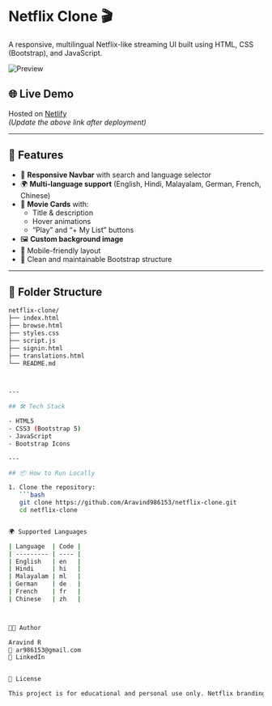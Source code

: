 # Netflix Clone 🎬

A responsive, multilingual Netflix-like streaming UI built using HTML, CSS (Bootstrap), and JavaScript.

![Preview](https://i.ibb.co/XxzTK8Dr/Screenshot-from-2025-05-22-17-39-54.png)

## 🌐 Live Demo

Hosted on [Netlify](https://myproject-aravindr2025.netlify.app/)  
*(Update the above link after deployment)*

---

## 🚀 Features

- 🔎 **Responsive Navbar** with search and language selector
- 🌍 **Multi-language support** (English, Hindi, Malayalam, German, French, Chinese)
- 🎥 **Movie Cards** with:
  - Title & description
  - Hover animations
  - “Play” and “+ My List” buttons
- 🖼️ **Custom background image**
- 📱 Mobile-friendly layout
- 🧪 Clean and maintainable Bootstrap structure

---

## 📁 Folder Structure

```bash
netflix-clone/
├── index.html
├── browse.html
├── styles.css
├── script.js
├── signin.html
├── translations.html
└── README.md



---

## 🛠️ Tech Stack

- HTML5
- CSS3 (Bootstrap 5)
- JavaScript
- Bootstrap Icons

---

## 📦 How to Run Locally

1. Clone the repository:
   ```bash
   git clone https://github.com/Aravind986153/netflix-clone.git
   cd netflix-clone


🌍 Supported Languages

| Language  | Code |
| --------- | ---- |
| English   | en   |
| Hindi     | hi   |
| Malayalam | ml   |
| German    | de   |
| French    | fr   |
| Chinese   | zh   |



👨‍💻 Author

Aravind R
📧 ar986153@gmail.com
🔗 LinkedIn


📄 License

This project is for educational and personal use only. Netflix branding and assets are owned by Netflix, Inc.
